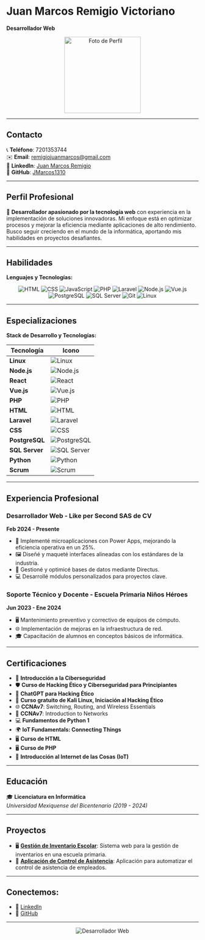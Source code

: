 # Juan Marcos Remigio Victoriano

**Desarrollador Web**

<p align="center">
  <img src="https://avatars.githubusercontent.com/u/136421801?v=4" alt="Foto de Perfil" width="200" height="200">
</p>

---

## Contacto  
📞 **Teléfono**: 7201353744  
✉️ **Email**: remigiojuanmarcos@gmail.com  
🔗 **LinkedIn**: [Juan Marcos Remigio](https://linkedin.com/in/juan-marcos-remigio)  
🐙 **GitHub**: [JMarcos1310](https://github.com/JMarcos1310)  

---

## Perfil Profesional

🚀 **Desarrollador apasionado por la tecnología web** con experiencia en la implementación de soluciones innovadoras. Mi enfoque está en optimizar procesos y mejorar la eficiencia mediante aplicaciones de alto rendimiento. Busco seguir creciendo en el mundo de la informática, aportando mis habilidades en proyectos desafiantes.

---

## Habilidades

**Lenguajes y Tecnologías:**

<p align="center">
  <img src="https://img.shields.io/badge/-HTML5-E34F26?style=for-the-badge&logo=html5&logoColor=white" alt="HTML">
  <img src="https://img.shields.io/badge/-CSS3-1572B6?style=for-the-badge&logo=css3&logoColor=white" alt="CSS">
  <img src="https://img.shields.io/badge/-JavaScript-F7DF1E?style=for-the-badge&logo=javascript&logoColor=black" alt="JavaScript">
  <img src="https://img.shields.io/badge/-PHP-777BB4?style=for-the-badge&logo=php&logoColor=white" alt="PHP">
  <img src="https://img.shields.io/badge/-Laravel-FF2D20?style=for-the-badge&logo=laravel&logoColor=white" alt="Laravel">
  <img src="https://img.shields.io/badge/-Node.js-339933?style=for-the-badge&logo=nodedotjs&logoColor=white" alt="Node.js">
  <img src="https://img.shields.io/badge/-Vue.js-4FC08D?style=for-the-badge&logo=vuedotjs&logoColor=white" alt="Vue.js">
  <img src="https://img.shields.io/badge/-PostgreSQL-336791?style=for-the-badge&logo=postgresql&logoColor=white" alt="PostgreSQL">
  <img src="https://img.shields.io/badge/-SQL_Server-CC2927?style=for-the-badge&logo=microsoftsqlserver&logoColor=white" alt="SQL Server">
  <img src="https://img.shields.io/badge/-Git-F05032?style=for-the-badge&logo=git&logoColor=white" alt="Git">
  <img src="https://img.shields.io/badge/-Linux-FCC624?style=for-the-badge&logo=linux&logoColor=black" alt="Linux">
</p>

---

## Especializaciones

**Stack de Desarrollo y Tecnologías:**

| Tecnología      | Icono                                                                                           |
|-----------------|------------------------------------------------------------------------------------------------|
| **Linux**       | ![Linux](https://img.shields.io/badge/Linux-%23FCC624.svg?style=for-the-badge&logo=linux&logoColor=black) |
| **Node.js**     | ![Node.js](https://img.shields.io/badge/Node.js-%23339933.svg?style=for-the-badge&logo=node.js&logoColor=white) |
| **React**       | ![React](https://img.shields.io/badge/React-%2361DAFB.svg?style=for-the-badge&logo=react&logoColor=black) |
| **Vue.js**      | ![Vue.js](https://img.shields.io/badge/Vue.js-%234FC08D.svg?style=for-the-badge&logo=vue.js&logoColor=white) |
| **PHP**         | ![PHP](https://img.shields.io/badge/PHP-%23777BB4.svg?style=for-the-badge&logo=php&logoColor=white) |
| **HTML**        | ![HTML](https://img.shields.io/badge/HTML5-%23E34F26.svg?style=for-the-badge&logo=html5&logoColor=white) |
| **Laravel**     | ![Laravel](https://img.shields.io/badge/Laravel-%23FF2D20.svg?style=for-the-badge&logo=laravel&logoColor=white) |
| **CSS**         | ![CSS](https://img.shields.io/badge/CSS3-%231572B6.svg?style=for-the-badge&logo=css3&logoColor=white) |
| **PostgreSQL**  | ![PostgreSQL](https://img.shields.io/badge/PostgreSQL-%23336791.svg?style=for-the-badge&logo=postgresql&logoColor=white) |
| **SQL Server**  | ![SQL Server](https://img.shields.io/badge/Microsoft%20SQL%20Server-%23CC2927.svg?style=for-the-badge&logo=microsoft%20sql%20server&logoColor=white) |
| **Python**      | ![Python](https://img.shields.io/badge/Python-%233776AB.svg?style=for-the-badge&logo=python&logoColor=white) |
| **Scrum**       | ![Scrum](https://img.shields.io/badge/Scrum-%230095D5.svg?style=for-the-badge&logo=scrum&logoColor=white) |

---

## Experiencia Profesional

### Desarrollador Web - Like per Second SAS de CV  
**Feb 2024 - Presente**  

- 🌟 Implementé microaplicaciones con Power Apps, mejorando la eficiencia operativa en un 25%.
- 🖼️ Diseñé y maqueté interfaces alineadas con los estándares de la industria.
- 💾 Gestioné y optimicé bases de datos mediante Directus.
- 💻 Desarrollé módulos personalizados para proyectos clave.

### Soporte Técnico y Docente - Escuela Primaria Niños Héroes  
**Jun 2023 - Ene 2024**  

- 🖥️ Mantenimiento preventivo y correctivo de equipos de cómputo.
- 🌐 Implementación de mejoras en la infraestructura de red.
- 🎓 Capacitación de alumnos en conceptos básicos de informática.

---

## Certificaciones

- 🔐 **Introducción a la Ciberseguridad**
- 🛡️ **Curso de Hacking Ético y Ciberseguridad para Principiantes**
- 🤖 **ChatGPT para Hacking Ético**
- 🐉 **Curso gratuito de Kali Linux, Iniciación al Hacking Ético**
- 🌐 **CCNAv7**: Switching, Routing, and Wireless Essentials
- 🔌 **CCNAv7**: Introduction to Networks
- 💻 **Fundamentos de Python 1**
- 🌍 **IoT Fundamentals: Connecting Things**
- 🖥️ **Curso de HTML**
- 🖥️ **Curso de PHP**
- 📡 **Introducción al Internet de las Cosas (IoT)**

---

## Educación

🎓 **Licenciatura en Informática**  
*Universidad Mexiquense del Bicentenario (2019 - 2024)*

---

## Proyectos

- 🖥️ **[Gestión de Inventario Escolar](#)**: Sistema web para la gestión de inventarios en una escuela primaria.
- 📲 **[Aplicación de Control de Asistencia](#)**: Aplicación para automatizar el control de asistencia de empleados.

---

## Conectemos:
- 💼 [LinkedIn](https://linkedin.com/in/juan-marcos-remigio)
- 🐙 [GitHub](https://github.com/JMarcos1310)

---

<p align="center">
  <img src="https://img.shields.io/badge/Desarrollador-Web-%231DA1F2?style=for-the-badge" alt="Desarrollador Web">
</p>
